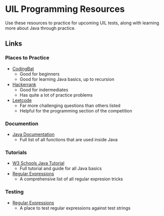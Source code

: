 # UIL Programming Resources

Use these resources to practice for upcoming UIL tests, along with learning more about Java through practice.

## Links

### Places to Practice

- [CodingBat](https://codingbat.com/java)
  - Good for beginners
  - Good for learning Java basics, up to recursion
- [Hackerrank](https://www.hackerrank.com/)
  - Good for indermediates
  - Has quite a lot of practice problems
- [Leetcode](https://leetcode.com/)
  - Far more challenging questions than others listed
  - Helpful for the programming section of the competition

### Documention

- [Java Documentation](https://docs.oracle.com/en/java/javase/18/docs/api/)
  - Full list of all functions that are used inside Java

### Tutorials

- [W3 Schools Java Tutorial](https://www.w3schools.com/java/)
  - Full tutorial and guide for all Java basics
- [Regular Expressions](https://rexegg.com/)
  - A comprehensive list of all regular expresion tricks

### Testing

- [Regular Expressions](https://regex101.com/)
  - A place to test regular expressions against test strings
